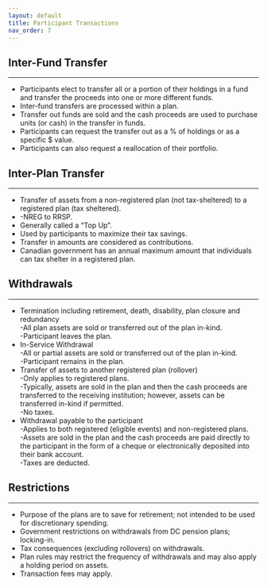 ```yaml
---
layout: default
title: Participant Transactions
nav_order: 7
---
```


## Inter-Fund Transfer
<hr class="hr-no-bottom-margin"/>

- Participants elect to transfer all or a portion of their holdings in a fund and transfer the proceeds into one or more different funds.
- Inter-fund transfers are processed within a plan.
- Transfer out funds are sold and the cash proceeds are used to purchase units (or cash) in the transfer in funds.
- Participants can request the transfer out as a % of holdings or as a specific $ value.
- Participants can also request a reallocation of their portfolio.

## Inter-Plan Transfer
<hr class="hr-no-bottom-margin"/>

- Transfer of assets from a non-registered plan (not tax-sheltered) to a registered plan (tax sheltered).
- -NREG to RRSP.
- Generally called a “Top Up”.
- Used by participants to maximize their tax savings.
- Transfer in amounts are considered as contributions.
- Canadian government has an annual maximum amount that individuals can tax shelter in a registered plan.

## Withdrawals
<hr class="hr-no-bottom-margin"/>

- Termination including retirement, death, disability, plan closure and redundancy
  </br>-All plan assets are sold or transferred out of the plan in-kind.
  </br>-Participant leaves the plan.
- In-Service Withdrawal
  </br>-All or partial assets are sold or transferred out of the plan in-kind.
  </br>-Participant remains in the plan.
- Transfer of assets to another registered plan (rollover)
  </br>-Only applies to registered plans.
  </br>-Typically, assets are sold in the plan and then the cash proceeds are transferred to the receiving institution; however, assets can be transferred in-kind if           permitted.
  </br>-No taxes.
- Withdrawal payable to the participant
  </br>-Applies to both registered (eligible events) and non-registered plans.
  </br>-Assets are sold in the plan and the cash proceeds are paid directly to the participant in the form of a cheque or electronically deposited into their bank             account.
  </br>-Taxes are deducted.
  
## Restrictions
<hr class="hr-no-bottom-margin"/>
  
- Purpose of the plans are to save for retirement; not intended to be used for discretionary spending.
- Government restrictions on withdrawals from DC pension plans; locking-in.
- Tax consequences (excluding rollovers) on withdrawals.
- Plan rules may restrict the frequency of withdrawals and may also apply a holding period on assets.
- Transaction fees may apply.
